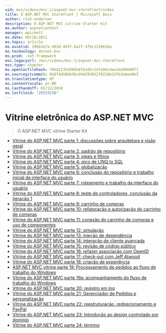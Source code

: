 ```yaml
---
uid: mvc/videos/mvc-1/aspnet-mvc-storefront/index
title: O ASP.NET MVC Storefront | Microsoft Docs
author: rick-anderson
description: O ASP.NET MVC vitrine Starter Kit
ms.author: aspnetcontent
manager: wpickett
ms.date: 09/28/2011
ms.topic: article
ms.assetid: 296b3a7a-483d-4937-ba2f-3f9c1319616a
ms.technology: dotnet-mvc
ms.prod: .net-framework
msc.legacyurl: /mvc/videos/mvc-1/aspnet-mvc-storefront
msc.type: chapter
ms.openlocfilehash: 78b42135d38918fb1d5c1d7a9dcdae1da9b660f1
ms.sourcegitcommit: 016f4d58663bcd442930227022de23fb3abee0b3
ms.translationtype: HT
ms.contentlocale: pt-BR
ms.lasthandoff: 02/12/2018
ms.locfileid: "29153236"
---
```

<a name="aspnet-mvc-storefront"></a>Vitrine eletrônica do ASP.NET MVC
====================
> O ASP.NET MVC vitrine Starter Kit


- [Vitrine do ASP.NET MVC parte 1: discussões sobre arquitetura e visão geral](aspnet-mvc-storefront-part-1-architectural-discussion-and-overview.md)
- [Vitrine do ASP.NET MVC parte 2: padrão de repositório](aspnet-mvc-storefront-part-2-the-repository-pattern.md)
- [Vitrine do ASP.NET MVC parte 3: pipes e filtros](aspnet-mvc-storefront-part-3-pipes-and-filters.md)
- [Vitrine do ASP.NET MVC parte 4: pico de LINQ to SQL](aspnet-mvc-storefront-part-4-linq-to-sql-spike.md)
- [Vitrine do ASP.NET MVC parte 5: globalização](aspnet-mvc-storefront-part-5-globalization.md)
- [Vitrine do ASP.NET MVC parte 6: conclusão do repositório e trabalho inicial da interface do usuário](aspnet-mvc-storefront-part-6-finishing-the-repository-and-initial-ui-work.md)
- [Vitrine do ASP.NET MVC parte 7: roteamento e trabalho da interface do usuário](aspnet-mvc-storefront-part-7-routing-and-ui-work.md)
- [Vitrine do ASP.NET MVC parte 8: teste de controladores, conclusão da iteração 1](aspnet-mvc-storefront-part-8-testing-controllers-iteration-1-complete.md)
- [Vitrine do ASP.NET MVC parte 9: carrinho de compras](aspnet-mvc-storefront-part-9-the-shopping-cart.md)
- [Vitrine do ASP.NET MVC parte 10: refatoração e autorização do carrinho de compras](aspnet-mvc-storefront-part-10-shopping-cart-refactor-and-authorization.md)
- [Vitrine do ASP.NET MVC parte 11: conexão do carrinho de compras e uso de componentes](aspnet-mvc-storefront-part-11-hooking-up-the-shopping-cart-and-using-components.md)
- [Vitrine do ASP.NET MVC parte 12: simulação](aspnet-mvc-storefront-part-12-mocking.md)
- [Vitrine do ASP.NET MVC parte 13: injeção de dependência](aspnet-mvc-storefront-part-13-dependency-injection.md)
- [Vitrine do ASP.NET MVC parte 14: interação de cliente avançada](aspnet-mvc-storefront-part-14-rich-client-interaction.md)
- [Vitrine do ASP.NET MVC parte 15: revisão de código público](aspnet-mvc-storefront-part-15-public-code-review.md)
- [Vitrine do ASP.NET MVC parte 16: refazer associação com OpenID](aspnet-mvc-storefront-part-16-membership-redo-with-openid.md)
- [Vitrine do ASP.NET MVC parte 17: check-out com Jeff Atwood](aspnet-mvc-storefront-part-17-checkout-with-jeff-atwood.md)
- [Vitrine do ASP.NET MVC parte 18: criação de experiência](aspnet-mvc-storefront-part-18-creating-an-experience.md)
- [ASP.NET MVC vitrine parte 19: Processamento de pedidos ao fluxo de trabalho do Windows](aspnet-mvc-storefront-part-19-processing-orders-with-windows-workflow.md)
- [Vitrine do ASP.NET MVC parte 19a: acompanhamento do fluxo de trabalho do Windows](aspnet-mvc-storefront-part-19a-windows-workflow-followup.md)
- [Vitrine do ASP.NET MVC parte 20: registro em log](aspnet-mvc-storefront-part-20-logging.md)
- [Vitrine do ASP.NET MVC parte 21: Gerenciador de Pedidos e personalização](aspnet-mvc-storefront-part-21-order-manager-and-personalization.md)
- [Vitrine do ASP.NET MVC parte 22: reestruturação, redirecionamento e PayPal](aspnet-mvc-storefront-part-22-restructuring-rerouting-and-paypal.md)
- [Vitrine do ASP.NET MVC parte 23: Introdução ao design controlado por domínio](aspnet-mvc-storefront-part-23-getting-started-with-domain-driven-design.md)
- [Vitrine do ASP.NET MVC parte 24: término](aspnet-mvc-storefront-part-24-finis.md)
